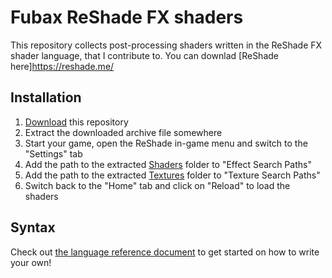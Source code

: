 Fubax ReShade FX shaders
========================

This repository collects post-processing shaders written in the ReShade FX shader language, that I contribute to.
You can downlad [ReShade here]https://reshade.me/

Installation
------------

1. [Download](https://github.com/Fubaxiusz/fubax-shaders/archive/master.zip) this repository
2. Extract the downloaded archive file somewhere
3. Start your game, open the ReShade in-game menu and switch to the "Settings" tab
4. Add the path to the extracted [Shaders](/Shaders) folder to "Effect Search Paths"
5. Add the path to the extracted [Textures](/Textures) folder to "Texture Search Paths"
6. Switch back to the "Home" tab and click on "Reload" to load the shaders

Syntax
------

Check out [the language reference document](REFERENCE.md) to get started on how to write your own!
